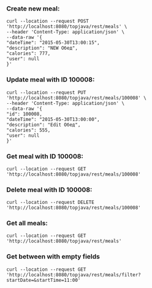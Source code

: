 ### Create new meal:

  ```` 
  curl --location --request POST 'http://localhost:8080/topjava/rest/meals' \
  --header 'Content-Type: application/json' \
  --data-raw '{
  "dateTime": "2015-05-30T13:00:15",
  "description": "NEW Обед",
  "calories": 777,
  "user": null
  }'
  ````

### Update meal with ID 100008:

  ````
  curl --location --request PUT 'http://localhost:8080/topjava/rest/meals/100008' \
  --header 'Content-Type: application/json' \
  --data-raw '{
  "id": 100008,
  "dateTime": "2015-05-30T13:00:00",
  "description": "Edit Обед",
  "calories": 555,
  "user": null
  }'
  ````

### Get meal with ID 100008:
`curl --location --request GET 'http://localhost:8080/topjava/rest/meals/100008'`

### Delete meal with ID 100008:
`curl --location --request DELETE 'http://localhost:8080/topjava/rest/meals/100008'`

### Get all meals: 
`curl --location --request GET 'http://localhost:8080/topjava/rest/meals'`

### Get between with empty fields 
`curl --location --request GET 'http://localhost:8080/topjava/rest/meals/filter?startDate=&startTime=11:00'`
